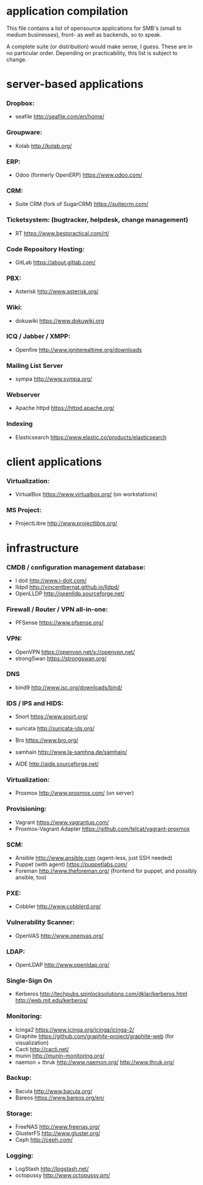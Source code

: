 # application compilation

This file contains a list of opensource applications for SMB's (small to medium
businesses), front- as well as backends, so to speak.

A complete suite (or distribution) would make sense, I guess.
These are in no particular order.
Depending on practicability, this list is subject to change.

# server-based applications

### Dropbox:

- seafile http://seafile.com/en/home/

### Groupware: 

- Kolab http://kolab.org/

### ERP: 

- Odoo (formerly OpenERP) https://www.odoo.com/

### CRM:

- Suite CRM (fork of SugarCRM) https://suitecrm.com/

### Ticketsystem: (bugtracker, helpdesk, change management)

- RT https://www.bestpractical.com/rt/

### Code Repository Hosting:

- GitLab https://about.gitlab.com/

### PBX: 

- Asterisk http://www.asterisk.org/

### Wiki:

- dokuwiki https://www.dokuwiki.org

### ICQ / Jabber / XMPP:

- Openfire http://www.igniterealtime.org/downloads

### Mailing List Server

- sympa http://www.sympa.org/

### Webserver

- Apache httpd https://httpd.apache.org/

### Indexing

- Elasticsearch https://www.elastic.co/products/elasticsearch

# client applications

### Virtualization:

- VirtualBox https://www.virtualbox.org/ (on workstations)

### MS Project:

- ProjectLibre http://www.projectlibre.org/

# infrastructure

### CMDB / configuration management database:

- I doit http://www.i-doit.com/
- lldpd http://vincentbernat.github.io/lldpd/
- OpenLLDP http://openlldp.sourceforge.net/

### Firewall / Router / VPN all-in-one:

- PFSense https://www.pfsense.org/

### VPN: 

- OpenVPN https://openvpn.net/s://openvpn.net/
- strongSwan https://strongswan.org/

### DNS

- bind9 http://www.isc.org/downloads/bind/

### IDS / IPS and HIDS:

- Snort https://www.snort.org/
- suricata http://suricata-ids.org/
- Bro https://www.bro.org/

- samhain http://www.la-samhna.de/samhain/
- AIDE http://aide.sourceforge.net/

### Virtualization:

- Proxmox http://www.proxmox.com/ (on server)

### Provisioning:

- Vagrant https://www.vagrantup.com/
- Proxmox-Vagrant Adapter https://github.com/telcat/vagrant-proxmox

### SCM: 

- Ansible http://www.ansible.com (agent-less, just SSH needed)
- Puppet (with agent) https://puppetlabs.com/
- Foreman http://www.theforeman.org/ (frontend for puppet, and possibly ansible, too)

### PXE:

- Cobbler http://www.cobblerd.org/

### Vulnerability Scanner:

- OpenVAS http://www.openvas.org/

### LDAP:

- OpenLDAP http://www.openldap.org/

### Single-Sign On

- Kerberos http://techpubs.spinlocksolutions.com/dklar/kerberos.html http://web.mit.edu/kerberos/

### Monitoring:

- Icinga2 https://www.icinga.org/icinga/icinga-2/
- Graphite https://github.com/graphite-project/graphite-web (for visualization)
- Cacti http://cacti.net/
- munin http://munin-monitoring.org/
- naemon + thruk http://www.naemon.org/ http://www.thruk.org/

### Backup:

- Bacula http://www.bacula.org/
- Bareos https://www.bareos.org/en/

### Storage:

- FreeNAS http://www.freenas.org/
- GlusterFS http://www.gluster.org/
- Ceph http://ceph.com/

### Logging:

- LogStash http://logstash.net/
- octopussy http://www.octopussy.pm/
